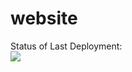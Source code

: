 # website
Status of Last Deployment:<br>
<img src="https://github.com/koliacv/website/workflows/Docker-test-webpage?branch=main"><br>
